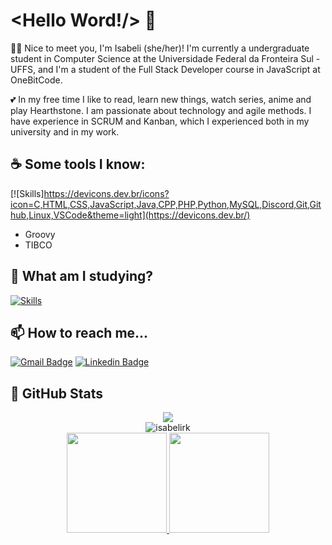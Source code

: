 # <Hello Word!/> :wave:

:woman_student: Nice to meet you, I'm Isabeli (she/her)! I'm currently a undergraduate student in Computer Science at the Universidade Federal da Fronteira Sul - UFFS, and I'm a student of the Full Stack Developer course in JavaScript at OneBitCode.

:two_hearts: In my free time I like to read, learn new things, watch series, anime and play Hearthstone. I am passionate about technology and agile methods. I have experience in SCRUM and Kanban, which I experienced both in my university and in my work.

## :coffee: Some tools I know:

[![Skills]https://devicons.dev.br/icons?icon=C,HTML,CSS,JavaScript,Java,CPP,PHP,Python,MySQL,Discord,Git,Github,Linux,VSCode&theme=light](https://devicons.dev.br/)
   - Groovy
   - TIBCO

## :open_book: What am I studying?

[![Skills](https://devicons.dev.br/icons?icon=Haskell&theme=light)](https://devicons.dev.br/)

## :mailbox: How to reach me...

[![Gmail Badge](https://img.shields.io/badge/-Gmail-c14438?style=flat-square&logo=Gmail&logoColor=white&link=mailto:isabelireik2@gmail.com)](mailto:isabelireik2@gmail.com)
[![Linkedin Badge](https://img.shields.io/badge/-LinkedIn-blue?style=flat-square&logo=Linkedin&logoColor=white&link=https://www.linkedin.com/in/isabeli-reik-872981162//)](https://www.linkedin.com/in/isabelireik/)
   
## :eyes: GitHub Stats
<div align="center">
   <img src="https://profile-counter.glitch.me/isabelirk/count.svg" />
</div>
<div align="center">
<img align="center" src="https://github-readme-streak-stats.herokuapp.com/?user=isabelirk&theme=dark" alt="isabelirk" />
</div>
<div align="center">
  <a href="https://github.com/isabelirk">
  <img height="160em" src="https://github-readme-stats.vercel.app/api?username=isabelirk&show_icons=true&theme=dark&include_all_commits=true&count_private=true."/>
  <img height="160em" src="https://github-readme-stats.vercel.app/api/top-langs/?username=isabelirk&layout=compact&langs_count=7&theme=dark&include_all_commits=true&count_private=true."/>
</div>
